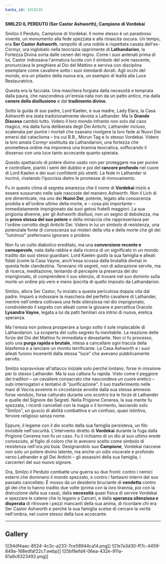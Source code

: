```yaml
---
kanka_id: 1919235
---
```


**SMILZO IL PERDUTO (Ser Castor Ashworth), Campione di Vordekai**

Smilzo
il Perduto, Campione di Vordekai. Il nome stesso è un paradosso
vivente, un monumento alla fede spezzata e alla rinascita oscura. Un
tempo, era **Ser Castor Ashworth**, rampollo di una nobile e rispettata casata dell'ex-Cormyr, ora inglobato nella teocrazia opprimente di **Lathandarion**,
la Fortezza Divina sorta dalle ceneri del regno. Come i suoi antenati
prima di lui, Castor indossava l'armatura lucida con il simbolo del sole
nascente, pronunciava le preghiere al Dio del Mattino e serviva con
disciplina esemplare come cavaliere sotto i suoi stendardi dorati. Agli
occhi del mondo, era un pilastro della nuova era, un esempio di lealtà
alla Luce Restauratrice.

Questa
era la facciata. Una maschera forgiata dalla necessità e temprata dalla
paura, che nascondeva un'eresia nata non da un patto antico, ma dalla **cenere della disillusione** e dal **tradimento divino**.

Sotto
la guida di suo padre, Lord Kaelen, e sua madre, Lady Elara, la Casa
Ashworth era stata tradizionalmente devota a Lathander. Ma la **Grande Discesa**
cambiò tutto. Videro il loro mondo infranto non solo dal caos magico,
ma dalla furia deliberata degli Dei Antichi, Lathander incluso,
scatenata per punire i mortali che osavano rivolgere la loro fede ai
Nuovi Dei emersi dal cataclisma – tra cui B.B., Morun Tag e lo stesso
Vordekai. Videro la loro amata Cormyr sostituita da Lathandarion, una
fortezza che prometteva ordine ma imponeva una tirannia teocratica,
soffocando il dissenso con una luce tanto accecante quanto spietata.

Questo spettacolo di potere divino usato non per proteggere ma per punire e controllare, piantò i semi del dubbio e poi del **rancore profondo**
nel cuore di Lord Kaelen e dei suoi confidenti più stretti. La fede in
Lathander si incrinò, rivelando l'ipocrisia dietro le promesse di
rinnovamento.

Fu in questo clima di segreta amarezza che il nome di **Vordekai** iniziò a essere sussurrato nelle sale nascoste del maniero Ashworth. Non il Lich di ere dimenticate, ma uno dei **Nuovi Dei**,
potente, legato alla conoscenza proibita e all'ordine ultimo della
morte, e – cosa più importante – immediatamente imprigionato dai suoi
gelosi fratelli maggiori. La sua prigionia divenne, per gli Ashworth
disillusi, non un segno di debolezza, ma la **prova stessa del suo potere**
e della minaccia che rappresentava per l'ordine corrotto degli Antichi
Dei. Videro in lui un simbolo di resistenza, una potenziale fonte di
conoscenza sui misteri della vita e della morte che gli dei "luminosi"
preferivano ignorare o proibire.

Non fu un culto diabolico ereditato, ma una **conversione recente e consapevole**,
nata dalla rabbia e dalla ricerca di un significato in un mondo tradito
dai suoi stessi guardiani. Lord Kaelen guidò la sua famiglia e alleati
fidati (come la Casa Vayne, anch'essa scossa dalla brutalità divina) in
questa fede clandestina. Tenevano riti segreti, non di adorazione
servile, ma di ricerca, meditazione, tentando di percepire la presenza
del dio imprigionato, di comprendere il suo silenzio, di trovare nel suo
dominio sulla morte un ordine più vero e meno ipocrita di quello
imposto da Lathandarion.

Smilzo,
allora Ser Castor, fu iniziato a questa pericolosa doppia vita dal
padre. Imparò a indossare la maschera del perfetto cavaliere di
Lathander, mentre nell'ombra coltivava una fede silenziosa nel dio
imprigionato, condividendo il segreto con alleati come la giovane e
percettiva Oracolo **Lysandra Vayne**, legata a lui da patti familiari ora intrisi di nuova, eretica speranza.

Ma
l'eresia non poteva prosperare a lungo sotto il sole implacabile di
Lathandarion. La scoperta del culto segreto fu inevitabile. La reazione
delle forze del Dio del Mattino fu immediata e devastante. Non ci fu
processo, solo una **purga rapida e brutale**,
intesa a cancellare ogni traccia della blasfemia e a lanciare un monito
terrificante. La Casa Ashworth e i suoi alleati furono inceneriti dalla
stessa "luce" che avevano pubblicamente servito.

Smilzo
sopravvisse all'attacco iniziale solo perché lontano, forse in missione
per lo stesso Lathander. Ma la sua cattura fu rapida. Visto come il
peggiore dei traditori – un cavaliere consacrato che nascondeva un cuore
eretico – subì interrogatori e tentativi di "purificazione". Il suo
trasferimento nelle mani di Vecna avvenne in circostanze avvolte dalla
sua stessa amnesia: forse venduto, forse catturato durante uno scontro
tra le forze di Lathander e quelle del Signore dei Segreti. Nella
Prigione Cenerea, la sua mente fu spezzata, i ricordi cancellati con la
magia o il tormento, lasciando solo "Smilzo", un guscio di abilità
combattiva e un confuso, quasi istintivo, fervore religioso senza nome.

Eppure, il legame con il dio scelto dalla sua famiglia persisteva, un filo invisibile nell'oscurità. L'intervento diretto di **Vordekai**
durante la fuga dalla Prigione Cenerea non fu un caso. Fu il richiamo
di un dio al suo ultimo erede conosciuto, al figlio di coloro che lo
avevano scelto come simbolo di resistenza nell'ora più buia.
Designandolo suo **Campione**,
Vordekai riaccese non solo un potere divino latente, ma anche un odio
viscerale e profondo verso Lathander e gli Dei Antichi – gli assassini
della sua famiglia, i carcerieri del suo nuovo signore.

Ora,
Smilzo il Perduto combatte una guerra su due fronti: contro i nemici
esterni che dominano il mondo spezzato, e contro i fantasmi interni del
suo passato cancellato. È mosso da un desiderio bruciante di **vendetta** contro gli dei che lo hanno tradito due volte (prima con la loro tirannia, poi con la distruzione della sua casa), dalla **necessità** quasi fisica di servire Vordekai e spezzare le catene che lo legano a Carceri, e dalla **speranza silenziosa e disperata**
di ritrovare i pezzi mancanti della sua anima, di ricordare chi era Ser
Castor Ashworth e perché la sua famiglia scelse di cercare la verità
nell'ombra, nel cuore stesso della luce accecante.

***
## Gallery
![[94df4aac-8524-4c3c-a233-7ce58944ca14.png]]
![[1e7a3d30-ff7c-4459-849a-168edfaf22c7.webp]]
![[5bf8efd4-06ea-432e-911a-61a9c6323492.png]]
